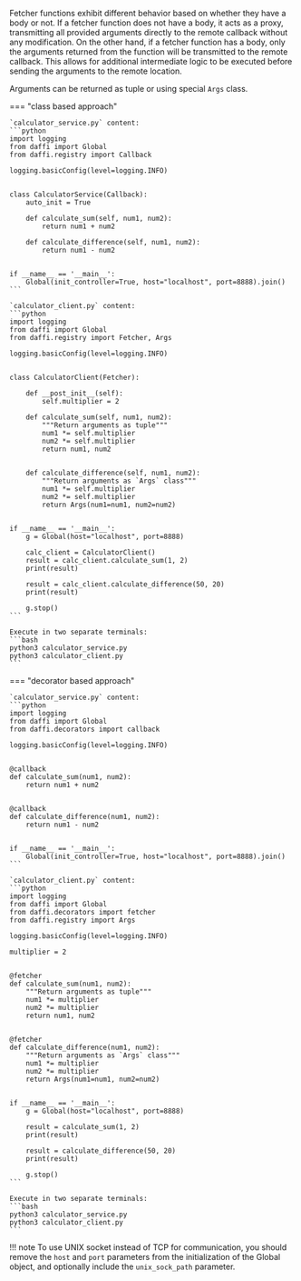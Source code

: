 Fetcher functions exhibit different behavior based on whether they have a body or not.
If a fetcher function does not have a body, it acts as a proxy, transmitting all provided arguments directly
to the remote callback without any modification. On the other hand, if a fetcher function has a body,
only the arguments returned from the function will be transmitted to the remote callback.
This allows for additional intermediate logic to be executed before sending the arguments to the remote location.

Arguments can be returned as tuple or using special `Args` class.


=== "class based approach"

    `calculator_service.py` content:
    ```python
    import logging
    from daffi import Global
    from daffi.registry import Callback
    
    logging.basicConfig(level=logging.INFO)
    
    
    class CalculatorService(Callback):
        auto_init = True
    
        def calculate_sum(self, num1, num2):
            return num1 + num2
    
        def calculate_difference(self, num1, num2):
            return num1 - num2
    
    
    if __name__ == '__main__':
        Global(init_controller=True, host="localhost", port=8888).join()
    ```
    
    `calculator_client.py` content:
    ```python
    import logging
    from daffi import Global
    from daffi.registry import Fetcher, Args
    
    logging.basicConfig(level=logging.INFO)
    
    
    class CalculatorClient(Fetcher):
    
        def __post_init__(self):
            self.multiplier = 2
    
        def calculate_sum(self, num1, num2):
            """Return arguments as tuple"""
            num1 *= self.multiplier
            num2 *= self.multiplier
            return num1, num2
    
    
        def calculate_difference(self, num1, num2):
            """Return arguments as `Args` class"""
            num1 *= self.multiplier
            num2 *= self.multiplier
            return Args(num1=num1, num2=num2)
    
    
    if __name__ == '__main__':
        g = Global(host="localhost", port=8888)
    
        calc_client = CalculatorClient()
        result = calc_client.calculate_sum(1, 2)
        print(result)
    
        result = calc_client.calculate_difference(50, 20)
        print(result)
    
        g.stop()
    ```
    
    Execute in two separate terminals:
    ```bash
    python3 calculator_service.py
    python3 calculator_client.py
    ```

=== "decorator based approach"

    `calculator_service.py` content:
    ```python
    import logging
    from daffi import Global
    from daffi.decorators import callback
    
    logging.basicConfig(level=logging.INFO)
    
    
    @callback
    def calculate_sum(num1, num2):
        return num1 + num2
    
    
    @callback
    def calculate_difference(num1, num2):
        return num1 - num2
    
    
    if __name__ == '__main__':
        Global(init_controller=True, host="localhost", port=8888).join()
    ```
    
    `calculator_client.py` content:
    ```python
    import logging
    from daffi import Global
    from daffi.decorators import fetcher
    from daffi.registry import Args
    
    logging.basicConfig(level=logging.INFO)
    
    multiplier = 2
    
    
    @fetcher
    def calculate_sum(num1, num2):
        """Return arguments as tuple"""
        num1 *= multiplier
        num2 *= multiplier
        return num1, num2
    
    
    @fetcher
    def calculate_difference(num1, num2):
        """Return arguments as `Args` class"""
        num1 *= multiplier
        num2 *= multiplier
        return Args(num1=num1, num2=num2)
    
    
    if __name__ == '__main__':
        g = Global(host="localhost", port=8888)
    
        result = calculate_sum(1, 2)
        print(result)
    
        result = calculate_difference(50, 20)
        print(result)
    
        g.stop()
    ```
    
    Execute in two separate terminals:
    ```bash
    python3 calculator_service.py
    python3 calculator_client.py
    ```


!!! note 
    To use UNIX socket instead of TCP for communication, you should remove the `host` and `port` parameters from 
    the initialization of the Global object, and optionally include the `unix_sock_path` parameter.
    
